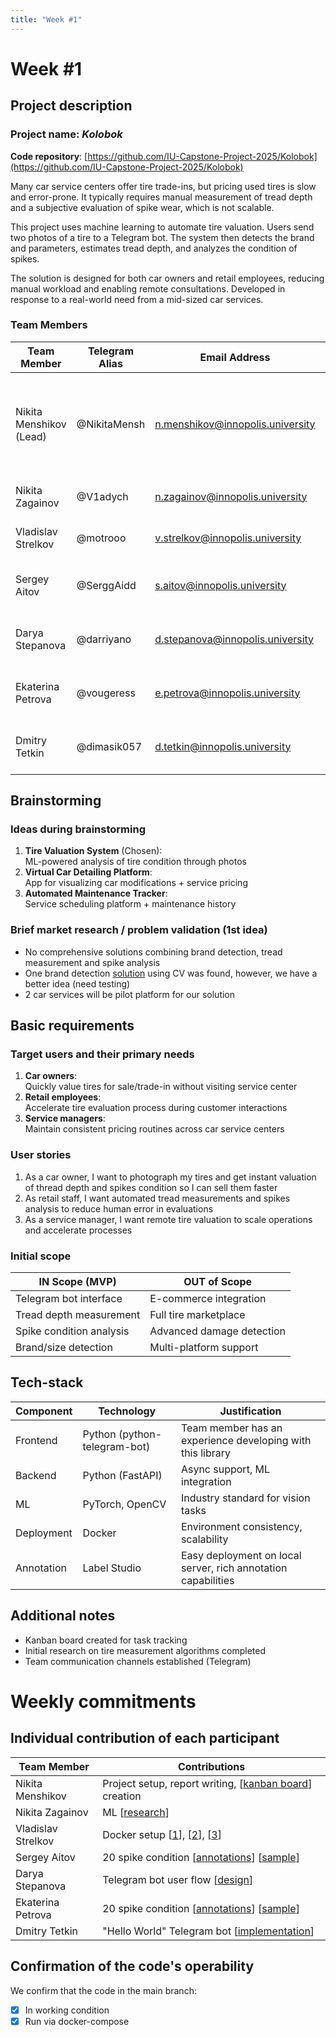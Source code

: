```yaml
---
title: "Week #1"
---
```


# Week #1

## Project description

### Project name: *Kolobok*

**Code repository**: [https://github.com/IU-Capstone-Project-2025/Kolobok](https://github.com/IU-Capstone-Project-2025/Kolobok)

Many car service centers offer tire trade-ins, but pricing used tires is slow and error-prone. It typically requires manual measurement of tread depth and a subjective evaluation of spike wear, which is not scalable.

This project uses machine learning to automate tire valuation. Users send two photos of a tire to a Telegram bot. The system then detects the brand and parameters, estimates tread depth, and analyzes the condition of spikes.

The solution is designed for both car owners and retail employees, reducing manual workload and enabling remote consultations. Developed in response to a real-world need from a mid-sized car services.

### **Team Members**

| Team Member                           | Telegram Alias | Email Address                    | Track                                     | Responsibilities                                                                       |
|---------------------------------------|----------------|----------------------------------|-------------------------------------------|----------------------------------------------------------------------------------------|
| Nikita Menshikov (Lead)               | @NikitaMensh   | n.menshikov@innopolis.university | Project manager                           | Team management, reports writing, customer communication, work environment maintenance |
| Nikita Zagainov                       | @V1adych       | n.zagainov@innopolis.university  | ML                                        | Core models research & development                                                     |
| Vladislav Strelkov                    | @motrooo       | v.strelkov@innopolis.university  | DevOps                                    | Product deployment, CI/CD                                                              |
| Sergey Aitov                          | @SerggAidd     | s.aitov@innopolis.university     | Backend, annotator                        | Dataset labelling + establishing backend logic                                         |
| Darya Stepanova                       | @darriyano     | d.stepanova@innopolis.university | UX designer                               | Construction and verification of telegram bot scenarious                               |
| Ekaterina Petrova                     | @vougeress     | e.petrova@innopolis.university   | Backend, annotator                        | Dataset labelling + establishing backend logic                                         |
| Dmitry Tetkin                         | @dimasik057    | d.tetkin@innopolis.university    | Frontend                                  | Implementing telegram bot to communicate with the user                                 |

## Brainstorming
### Ideas during brainstorming
1. **Tire Valuation System** (Chosen):  
   ML-powered analysis of tire condition through photos
2. **Virtual Car Detailing Platform**:  
   App for visualizing car modifications + service pricing
3. **Automated Maintenance Tracker**:  
   Service scheduling platform + maintenance history

### Brief market research / problem validation (1st idea)
- No comprehensive solutions combining brand detection, tread measurement and spike analysis
- One brand detection [solution](https://www.griddynamics.com/blog/how-to-identify-vehicle-tires-using-deep-learning-visual-models) using CV was found, however, we have a better idea (need testing) 
- 2 car services will be pilot platform for our solution

## Basic requirements
### Target users and their primary needs
1. **Car owners**:  
   Quickly value tires for sale/trade-in without visiting service center
2. **Retail employees**:  
   Accelerate tire evaluation process during customer interactions
3. **Service managers**:  
   Maintain consistent pricing routines across car service centers

### User stories
1. As a car owner, I want to photograph my tires and get instant valuation of thread depth and spikes condition so I can sell them faster
2. As retail staff, I want automated tread measurements and spikes analysis to reduce human error in evaluations
3. As a service manager, I want remote tire valuation to scale operations and accelerate processes

### Initial scope
| IN Scope (MVP)                          | OUT of Scope                 |
|-----------------------------------------|------------------------------|
| Telegram bot interface                  | E-commerce integration       |
| Tread depth measurement                 | Full tire marketplace        |
| Spike condition analysis                | Advanced damage detection    |
| Brand/size detection                    | Multi-platform support       |

## Tech-stack
| Component       | Technology                   | Justification                                                  |
|-----------------|------------------------------|----------------------------------------------------------------|
| Frontend        | Python (python-telegram-bot) | Team member has an experience developing with this library     |
| Backend         | Python (FastAPI)             | Async support, ML integration                                  |
| ML              | PyTorch, OpenCV              | Industry standard for vision tasks                             |
| Deployment      | Docker                       | Environment consistency, scalability                           |
| Annotation      | Label Studio                 | Easy deployment on local server, rich annotation capabilities  |

## Additional notes
- Kanban board created for task tracking
- Initial research on tire measurement algorithms completed
- Team communication channels established (Telegram)

# Weekly commitments
## Individual contribution of each participant
| Team Member         | Contributions                                                                                                                                               |
|---------------------|-------------------------------------------------------------------------------------------------------------------------------------------------------------|
| Nikita Menshikov    | Project setup, report writing, [[kanban board](https://github.com/orgs/IU-Capstone-Project-2025/projects/9)] creation                                                                                                       |
| Nikita Zagainov     | ML [[research](https://github.com/IU-Capstone-Project-2025/Kolobok/commit/4a60648dd629b54b227625ab7d07d34c2b51bd86)] |
| Vladislav Strelkov  | Docker setup [[1](https://github.com/IU-Capstone-Project-2025/Kolobok/blob/main/docker-compose.yml)], [[2](https://github.com/IU-Capstone-Project-2025/Kolobok/blob/main/tg_bot/.env)], [[3](https://github.com/IU-Capstone-Project-2025/Kolobok/blob/main/tg_bot/Dockerfile)]                                                                                                                                               |
| Sergey Aitov        | 20 spike condition [[annotations](https://github.com/NikitaMensh/IU_Capstone_project_2025/blob/main/sergey_annotations_w1.png)] [[sample](https://github.com/NikitaMensh/IU_Capstone_project_2025/blob/main/sergey_annotation_sample_w1.png)]                                                                                                                              |
| Darya Stepanova     | Telegram bot user flow [[design](https://github.com/IU-Capstone-Project-2025/Kolobok/commit/038c5b913fdf6d97ffc62945ec45a03931973142)]                                                                                                                              |
| Ekaterina Petrova   | 20 spike condition [[annotations](https://github.com/NikitaMensh/IU_Capstone_project_2025/blob/main/kate_annotations_w1.png)] [[sample](https://github.com/NikitaMensh/IU_Capstone_project_2025/blob/main/kate_annotation_sample_w1.png)]                                                                                                                              |
| Dmitry Tetkin       | "Hello World" Telegram bot [[implementation](https://github.com/IU-Capstone-Project-2025/Kolobok/commit/f2784c39f27eb312e1c638c4c0465555951ac97c)]                                                                                                                   |

## Confirmation of the code's operability
We confirm that the code in the main branch:
- [x] In working condition
- [x] Run via docker-compose
